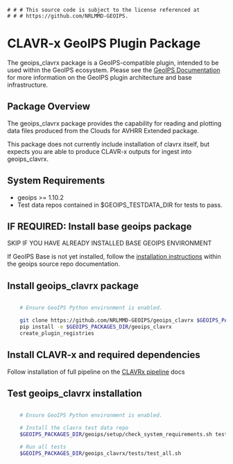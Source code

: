     # # # This source code is subject to the license referenced at
    # # # https://github.com/NRLMMD-GEOIPS.

CLAVR-x GeoIPS Plugin Package
=============================

The geoips_clavrx package is a GeoIPS-compatible plugin, intended to be used
within the GeoIPS ecosystem.
Please see the
[GeoIPS Documentation](https://github.com/NRLMMD-GEOIPS/geoips#readme)
for more information on the GeoIPS plugin architecture and base infrastructure.

Package Overview
----------------

The geoips_clavrx package provides the capability for reading and plotting
data files produced from the Clouds for AVHRR Extended package.

This package does not currently include installation of clavrx itself, but
expects you are able to produce CLAVR-x outputs for ingest into geoips_clavrx.

System Requirements
-------------------

* geoips >= 1.10.2
* Test data repos contained in $GEOIPS_TESTDATA_DIR for tests to pass.

IF REQUIRED: Install base geoips package
----------------------------------------
SKIP IF YOU HAVE ALREADY INSTALLED BASE GEOIPS ENVIRONMENT

If GeoIPS Base is not yet installed, follow the
[installation instructions](https://github.com/NRLMMD-GEOIPS/geoips#installation)
within the geoips source repo documentation.

Install geoips_clavrx package
-----------------------------
```bash

    # Ensure GeoIPS Python environment is enabled.

    git clone https://github.com/NRLMMD-GEOIPS/geoips_clavrx $GEOIPS_PACKAGES_DIR/geoips_clavrx
    pip install -e $GEOIPS_PACKAGES_DIR/geoips_clavrx
    create_plugin_registries
```

Install CLAVR-x and required dependencies
-----------------------------------------

Follow installation of full pipeline on the 
[CLAVRx pipeline](./geoips_clavrx/README.md) docs



Test geoips_clavrx installation
-------------------------------
```bash

    # Ensure GeoIPS Python environment is enabled.

    # Install the clavrx test data repo
    $GEOIPS_PACKAGES_DIR/geoips/setup/check_system_requirements.sh test_data test_data_clavrx

    # Run all tests
    $GEOIPS_PACKAGES_DIR/geoips_clavrx/tests/test_all.sh
```
